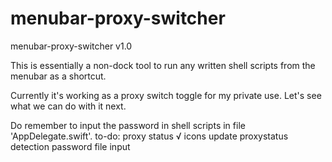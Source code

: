 # menubar-proxy-switcher

menubar-proxy-switcher v1.0

This is essentially a non-dock tool to run any written shell scripts from the menubar as a shortcut. 

Currently it's working as a proxy switch toggle for my private use. Let's see what we can do with it next.

Do remember to input the password in shell scripts in file 'AppDelegate.swift'.
to-do:
  proxy status √
  icons update
  proxystatus detection
  password file input
